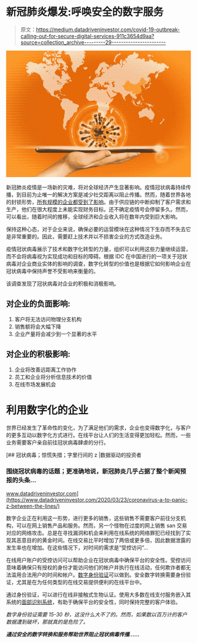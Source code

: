 # 新冠肺炎爆发:呼唤安全的数字服务

> 原文：<https://medium.datadriveninvestor.com/covid-19-outbreak-calling-out-for-secure-digital-services-911c3654d9aa?source=collection_archive---------29----------------------->

![](img/f177fbe4f3f1f915820db1287bf8d85c.png)

新冠肺炎疫情是一场新的灾难，将对全球经济产生显著影响。疫情冠状病毒持续传播，到目前为止唯一的解决方案是减少社交距离以阻止传播。然而，随着世界各地的封锁形势，[所有规模的企业都受到了影响](https://shuftipro.com/blogs/covid-19-pandemic-what-it-holds-for-businesses)。由于供应链的中断抑制了客户需求和生产，他们在很大程度上未能实现财务目标。还不确定疫情号会停留多久。然而，可以看出，随着时间的推移，全球经济和企业收入将在数年内受到巨大影响。

保持这种心态，对于企业来说，确保必要的运营模块在这种情况下生存而不失去它是非常重要的。因此，需要赶上技术并以不损害企业的方式改造业务。

疫情冠状病毒展示了技术和数字化转型的力量，组织可以利用这些力量继续运营，而不会将病毒视为实现成功和目标的障碍。根据 IDC 在中国进行的一项关于冠状病毒对企业商业实体的影响的调查，数字化转型的价值也是根据它如何影响企业在冠状病毒中保持声誉不受影响来衡量的。

该调查发现了冠状病毒对企业的积极和消极影响。

## **对企业的负面影响:**

1.  客户将无法访问物理分支机构
2.  销售额将会大幅下降
3.  企业产量将会减少到一个显著的水平

## **对企业的积极影响:**

1.  企业将改善远距离工作协作
2.  员工和企业将分析信息技术的价值
3.  在线市场发展机会

# **利用数字化的企业**

世界已经发生了革命性的变化，为了满足他们的需求，企业也变得数字化，与客户的更多互动以数字化方式进行。在线平台让人们的生活变得更加轻松。然而，一些业务需要客户亲自前往冠状病毒肆虐的分行。

[](https://www.datadriveninvestor.com/2020/03/23/coronavirus-a-to-panic-z-between-the-lines/) [## 冠状病毒；惊慌失措；字里行间的 z |数据驱动的投资者

### 围绕冠状病毒的话题；更准确地说，新冠肺炎几乎占据了整个新闻预报的头条…

www.datadriveninvestor.com](https://www.datadriveninvestor.com/2020/03/23/coronavirus-a-to-panic-z-between-the-lines/) 

数字企业正在利用这一形势，进行更多的销售，这些销售不需要客户前往分支机构，可以在网上销售产品和服务。然而，另一个怪物在过度的网上销售 san 交易对应的网络攻击。总是在寻找漏洞和机会来利用在线系统的网络罪犯已经找到了实现其恶意目的的黄金时间。在线交易比平时增加了两倍或更多倍，因此数据泄露的发生率也在增加。在这些情况下，对时间的需求是“受控访问”…

在线用户账户的受控访问可以帮助企业在冠状病毒中确保平台的安全性。受控访问意味着确保只有授权的身份才能访问他们的帐户并执行在线活动，任何欺诈者都无法滥用合法用户的时间和帐户。[数字身份验证](https://shuftipro.com/blogs/why-digital-identity-verification-is-booming-a-detailed-insight)可以做到。安全数字转换需要身份验证，尤其是在为任何类型的在线交易提供便利的在线平台中。

通过身份验证，可以进行在线非接触式生物认证。使用大多数在线支付服务嵌入其系统的[面部识别系统](https://shuftipro.com/face-verification)，有助于确保平台的安全性，同时保持完整的客户体验。

*数字身份验证需要 15-30 秒，这没什么大不了的。然而，如果数以百万计的客户数据遭到破坏，那就真的是危险了。*

***通过安全的数字转换和服务帮助世界阻止冠状病毒传播……***